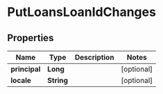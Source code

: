 

# PutLoansLoanIdChanges

## Properties

Name | Type | Description | Notes
------------ | ------------- | ------------- | -------------
**principal** | **Long** |  |  [optional]
**locale** | **String** |  |  [optional]



